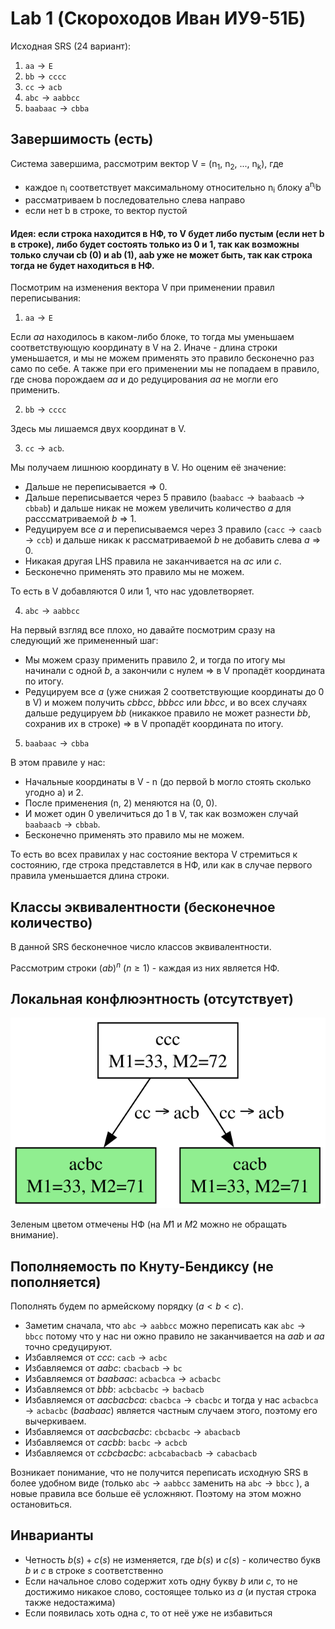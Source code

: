 # Lab 1 (Скороходов Иван ИУ9-51Б)

Исходная SRS (24 вариант):

1. $\texttt{aa} \to \texttt{E}$
2. $\texttt{bb} \to \texttt{cccc}$
3. $\texttt{cc} \to \texttt{acb}$
4. $\texttt{abc} \to \texttt{aabbcc}$
5. $\texttt{baabaac} \to \texttt{cbba}$

## Завершимость (есть)

Система завершима, рассмотрим вектор V = (n<sub>1</sub>, n<sub>2</sub>, ..., n<sub>k</sub>), где

- каждое n<sub>i</sub> соответствует максимальному относительно n<sub>i</sub> блоку a<sup>n<sub>i</sub></sup>b
- рассматриваем b последовательно слева направо
- если нет b в строке, то вектор пустой

#### Идея: если строка находится в НФ, то V будет либо пустым (если нет b в строке), либо будет состоять только из 0 и 1, так как возможны только случаи cb (0) и ab (1), aab уже не может быть, так как строка тогда не будет находиться в НФ.

Посмотрим на изменения вектора V при применении правил переписывания:

1. $\texttt{aa} \to \texttt{E}$

Если $aa$ находилось в каком-либо блоке, то тогда мы уменьшаем соответствующую координату в V на 2.
Иначе - длина строки уменьшается, и мы не можем применять это правило бесконечно раз само по себе.
А также при его применении мы не попадаем в правило, где снова порождаем $aa$ и до редуцирования $aa$ не могли его применить.

2. $\texttt{bb} \to \texttt{cccc}$

Здесь мы лишаемся двух координат в V.

3. $\texttt{cc} \to \texttt{acb}$.

Мы получаем лишнюю координату в V. Но оценим её значение:

- Дальше не переписывается => 0.
- Дальше переписывается через 5 правило ($\texttt{baabacc} \to \texttt{baabaacb} \to \texttt{cbbab}$) и дальше никак не можем увеличить количество $a$ для расссматриваемой $b$ => 1.
- Редуцируем все $a$ и переписываемся через 3 правило ($\texttt{cacc} \to \texttt{caacb} \to \texttt{ccb}$) и дальше никак к рассматриваемой $b$ не добавить слева $a$ => 0.
- Никакая другая LHS правила не заканчивается на $ac$ или $c$.
- Бесконечно применять это правило мы не можем.

То есть в V добавляются 0 или 1, что нас удовлетворяет.

4. $\texttt{abc} \to \texttt{aabbcc}$

На первый взгляд все плохо, но давайте посмотрим сразу на следующий же примененный шаг:

- Мы можем сразу применить правило 2, и тогда по итогу мы начинали с одной $b$, а закончили с нулем => в V пропадёт координата по итогу.
- Редуцируем все $a$ (уже снижая 2 соответствующие координаты до 0 в V) и можем получить $cbbcc$, $bbbcc$ или $bbcc$, и во всех случаях дальше редуцируем $bb$ (никаккое правило не может разнести $bb$, сохранив их в строке) => в V пропадёт координата по итогу.

5. $\texttt{baabaac} \to \texttt{cbba}$

В этом правиле у нас:

- Начальные координаты в V - n (до первой b могло стоять сколько угодно a) и 2.
- После применения (n, 2) меняются на (0, 0).
- И может один 0 увеличиться до 1 в V, так как возможен случай $\texttt{baabaacb} \to \texttt{cbbab}$.
- Бесконечно применять это правило мы не можем.

То есть во всех правилах у нас состояние вектора V стремиться к состоянию, где строка представлется в НФ, или как в случае первого правила уменьшается длина строки.

## Классы эквивалентности (бесконечное количество)

В данной SRS бесконечное число классов эквивалентности.

Рассмотрим строки $(ab)^n$ ($n\ge1$) - каждая из них является НФ.

## Локальная конфлюэнтность (отсутствует)

![Пример отсутствия локальной клнфлюэнтности](ccc.svg)

Зеленым цветом отмечены НФ (на $M1$ и $M2$ можно не обращать внимание).

## Пополняемость по Кнуту-Бендиксу (не пополняется)

Пополнять будем по армейскому порядку ($a < b < c$).

- Заметим сначала, что $\texttt{abc} \to \texttt{aabbcc}$ можно переписать как $\texttt{abc} \to \texttt{bbcc}$ потому что у нас ни ожно правило не заканчивается на $aab$ и $aa$ точно средуцируют.
- Избавляемся от $ccc$: $\texttt{cacb} \to \texttt{acbc}$
- Избавляемся от $aabc$: $\texttt{cbacbacb} \to \texttt{bc}$
- Избавляемся от $baabaac$: $\texttt{acbacbca} \to \texttt{acbacbc}$
- Избавляемся от $bbb$: $\texttt{acbcbacbc} \to \texttt{bacbacb}$
- Избавляемся от $aacbacbca$: $\texttt{cbacbca} \to \texttt{cbacbc}$ и тогда у нас $\texttt{acbacbca} \to \texttt{acbacbc}$ ($baabaac$) является частным случаем этого, поэтому его вычеркиваем.
- Избавляемся от $aacbcbacbc$: $\texttt{cbcbacbc} \to \texttt{abacbacb}$
- Избавляемся от $cacbb$: $\texttt{bacbc} \to \texttt{acbcb}$
- Избавляемся от $ccbcbacbc$: $\texttt{acbcabacbacb} \to \texttt{cabacbacb}$

Возникает понимание, что не получится переписать исходную SRS в более удобном виде (только $\texttt{abc} \to \texttt{aabbcc}$ заменить на $\texttt{abc} \to \texttt{bbcc}$ ), а новые правила все больше её усложняют.
Поэтому на этом можно остановиться.

## Инварианты

- Четность $b(s) + c(s)$ не изменяется, где $b(s)$ и $c(s)$ - количество букв $b$ и $c$ в строке $s$ соответственно
- Если начальное слово содержит хоть одну букву $b$ или $c$, то не достижимо никакое слово, состоящее только из $а$ (и пустая строка также недостажима)
- Если появилась хоть одна $с$, то от неё уже не избавиться
